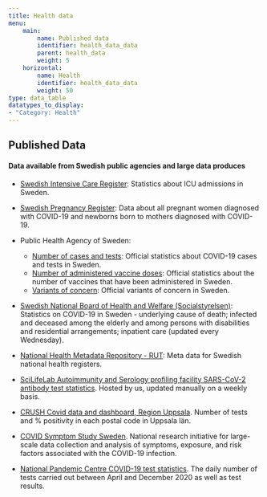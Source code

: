 ```yaml
---
title: Health data
menu:
    main:
        name: Published data
        identifier: health_data_data
        parent: health_data
        weight: 5
    horizontal:
        name: Health
        identifier: health_data_data
        weight: 50
type: data_table
datatypes_to_display:
- "Category: Health"
---
```


## Published Data

#### Data available from Swedish public agencies and large data produces

* [Swedish Intensive Care Register](https://www.icuregswe.org/data--resultat/covid-19-i-svensk-intensivvard/): Statistics about ICU admissions in Sweden.

* [Swedish Pregnancy Register](https://www.medscinet.com/gr/default.aspx): Data about all pregnant women diagnosed with COVID-19 and newborns born to mothers diagnosed with COVID-19.

* Public Health Agency of Sweden:
    * [Number of cases and tests](https://www.folkhalsomyndigheten.se/smittskydd-beredskap/utbrott/aktuella-utbrott/covid-19/bekraftade-fall-i-sverige/): Official statistics about COVID-19 cases and tests in Sweden.
    * [Number of administered vaccine doses](https://www.folkhalsomyndigheten.se/smittskydd-beredskap/utbrott/aktuella-utbrott/covid-19/vaccination-mot-covid-19/statistik/statistik-over-registrerade-vaccinationer-covid-19/): Official statistics about the number of vaccines that have been administered in Sweden.
    * [Variants of concern](https://www.folkhalsomyndigheten.se/smittskydd-beredskap/utbrott/aktuella-utbrott/covid-19/statistik-och-analyser/sars-cov-2-virusvarianter-av-sarskild-betydelse): Official variants of concern in Sweden.

* [Swedish National Board of Health and Welfare (Socialstyrelsen)](https://www.socialstyrelsen.se/statistik-och-data/statistik/statistik-om-covid-19/): Statistics on COVID-19 in Sweden - underlying cause of death; infected and deceased among the elderly and among persons with disabilities and residential arrangements; inpatient care (updated every Wednesday).

* [National Health Metadata Repository - RUT](../rut): Meta data for Swedish national health registers.

* [SciLifeLab Autoimmunity and Serology profiling facility SARS-CoV-2 antibody test statistics](../serology-statistics). Hosted by us, updated manually on a weekly basis.

* [CRUSH Covid data and dashboard, Region Uppsala](../crush_covid). Number of tests and % positivity in each postal code in Uppsala län.

* [COVID Symptom Study Sweden](../symptom_study_sweden). National research initiative for large-scale data collection and analysis of symptoms, exposure, and risk factors associated with the COVID-19 infection.

* [National Pandemic Centre COVID-19 test statistics](../npc-statistics). The daily number of tests carried out between April and December 2020 as well as test results.
